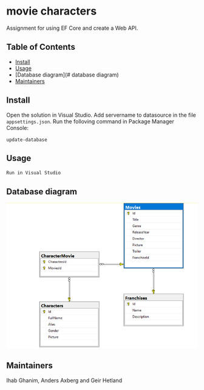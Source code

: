 # movie characters


Assignment for using EF Core and create a Web API.

## Table of Contents

-   [Install](#install)
-   [Usage](#usage)
-   [Database diagram](# database diagram)
-   [Maintainers](#maintainers)


## Install

Open the solution in Visual Studio. Add servername to datasource in the file `appsettings.json`. Run the folloving command in Package Manager Console:


```
update-database
```

## Usage

```
Run in Visual Studio
```

## Database diagram

![Database diagram](MovieCharacterAPI/DB_Diagram.png "Database diagram")

## Maintainers

Ihab Ghanim, Anders Axberg and Geir Hetland

